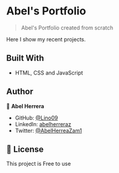 <!-- ![](https://img.shields.io/badge/Microverse-blueviolet) -->

# Abel's Portfolio

> Abel's Portfolio created from scratch

<!-- ![screenshot](./src/assets/ss.jpg) -->

Here I show my recent projects.

## Built With

- HTML, CSS and JavaScript

<!-- ## Live Demo

[Live Demo Link](https://lino09.github.io/math-magician/build/)
## Getting Started

To get a local copy up and running follow these simple example steps.

### You need NPM installed in your comnputer

### First clone the repo

`git clone https://github.com/Lino09/math-magician.git`

### Then Run the following commands

> cd todo-list <br>
> `npm install` <br> 
> `yarn start` <br>

### It will run in your http://localhost:3000/
 -->

## Author

👤 **Abel Herrera**

- GitHub: [@Lino09](https://github.com/Lino09)
- LinkedIn: [abelherreraz](https://www.linkedin.com/in/abelherreraz/)
- Twitter: [@AbelHerreaZam1](https://twitter.com/AbelHerreaZam1)


<!-- ## 🤝 Contributing

Contributions, issues, and feature requests are welcome!

Feel free to check the [issues page](../../issues/).

## Show your support

Give a ⭐️ if you like this project!

## Acknowledgments

- Microverse -->

## 📝 License

This project is Free to use